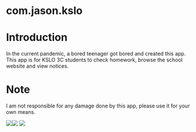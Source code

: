 # com.jason.kslo
Introduction
============
In the current pandemic, a bored teenager got bored and created this app. This app is for KSLO 3C students to check homework, browse the school website and view notices.

Note
====
I am not responsible for any damage done by this app, please use it for your own means.

[![](https://forthebadge.com/images/badges/made-with-java.svg)]()[![](https://forthebadge.com/images/badges/built-for-android.svg)](https://forthebadge.com) [![](https://www.gnu.org/graphics/gplv3-with-text-136x68.png)](https://www.gnu.org/licenses/gpl-3.0.html)